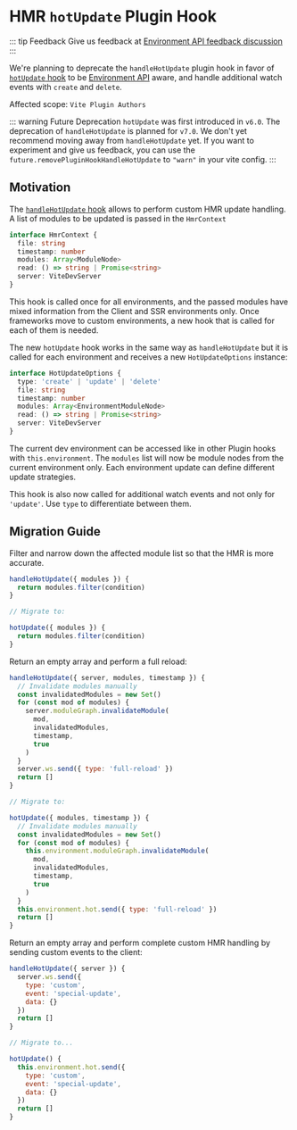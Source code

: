 # HMR `hotUpdate` Plugin Hook

::: tip Feedback
Give us feedback at [Environment API feedback discussion](https://github.com/vitejs/vite/discussions/16358)
:::

We're planning to deprecate the `handleHotUpdate` plugin hook in favor of [`hotUpdate` hook](/guide/api-environment#the-hotupdate-hook) to be [Environment API](/guide/api-environment.md) aware, and handle additional watch events with `create` and `delete`.

Affected scope: `Vite Plugin Authors`

::: warning Future Deprecation
`hotUpdate` was first introduced in `v6.0`. The deprecation of `handleHotUpdate` is planned for `v7.0`. We don't yet recommend moving away from `handleHotUpdate` yet. If you want to experiment and give us feedback, you can use the `future.removePluginHookHandleHotUpdate` to `"warn"` in your vite config.
:::

## Motivation

The [`handleHotUpdate` hook](/guide/api-plugin.md#handlehotupdate) allows to perform custom HMR update handling. A list of modules to be updated is passed in the `HmrContext`

```ts
interface HmrContext {
  file: string
  timestamp: number
  modules: Array<ModuleNode>
  read: () => string | Promise<string>
  server: ViteDevServer
}
```

This hook is called once for all environments, and the passed modules have mixed information from the Client and SSR environments only. Once frameworks move to custom environments, a new hook that is called for each of them is needed.

The new `hotUpdate` hook works in the same way as `handleHotUpdate` but it is called for each environment and receives a new `HotUpdateOptions` instance:

```ts
interface HotUpdateOptions {
  type: 'create' | 'update' | 'delete'
  file: string
  timestamp: number
  modules: Array<EnvironmentModuleNode>
  read: () => string | Promise<string>
  server: ViteDevServer
}
```

The current dev environment can be accessed like in other Plugin hooks with `this.environment`. The `modules` list will now be module nodes from the current environment only. Each environment update can define different update strategies.

This hook is also now called for additional watch events and not only for `'update'`. Use `type` to differentiate between them.

## Migration Guide

Filter and narrow down the affected module list so that the HMR is more accurate.

```js
handleHotUpdate({ modules }) {
  return modules.filter(condition)
}

// Migrate to:

hotUpdate({ modules }) {
  return modules.filter(condition)
}
```

Return an empty array and perform a full reload:

```js
handleHotUpdate({ server, modules, timestamp }) {
  // Invalidate modules manually
  const invalidatedModules = new Set()
  for (const mod of modules) {
    server.moduleGraph.invalidateModule(
      mod,
      invalidatedModules,
      timestamp,
      true
    )
  }
  server.ws.send({ type: 'full-reload' })
  return []
}

// Migrate to:

hotUpdate({ modules, timestamp }) {
  // Invalidate modules manually
  const invalidatedModules = new Set()
  for (const mod of modules) {
    this.environment.moduleGraph.invalidateModule(
      mod,
      invalidatedModules,
      timestamp,
      true
    )
  }
  this.environment.hot.send({ type: 'full-reload' })
  return []
}
```

Return an empty array and perform complete custom HMR handling by sending custom events to the client:

```js
handleHotUpdate({ server }) {
  server.ws.send({
    type: 'custom',
    event: 'special-update',
    data: {}
  })
  return []
}

// Migrate to...

hotUpdate() {
  this.environment.hot.send({
    type: 'custom',
    event: 'special-update',
    data: {}
  })
  return []
}
```